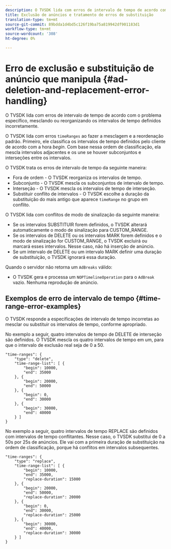 ```yaml
---
description: O TVSDK lida com erros de intervalo de tempo de acordo com o problema específico, mesclando ou reorganizando os intervalos de tempo definidos incorretamente.
title: Exclusão de anúncios e tratamento de erros de substituição
translation-type: tm+mt
source-git-commit: 89bdda1d4bd5c126f19ba75a819942df901183d1
workflow-type: tm+mt
source-wordcount: '308'
ht-degree: 0%

---
```



# Erro de exclusão e substituição de anúncio que manipula {#ad-deletion-and-replacement-error-handling}

O TVSDK lida com erros de intervalo de tempo de acordo com o problema específico, mesclando ou reorganizando os intervalos de tempo definidos incorretamente.

O TVSDK lida com erros `timeRanges` ao fazer a mesclagem e a reordenação padrão. Primeiro, ele classifica os intervalos de tempo definidos pelo cliente de acordo com a hora *begin*. Com base nessa ordem de classificação, ela mescla intervalos adjacentes e os une se houver subconjuntos e interseções entre os intervalos.

O TVSDK trata os erros de intervalo de tempo da seguinte maneira:

* Fora de ordem - O TVSDK reorganiza os intervalos de tempo.
* Subconjunto - O TVSDK mescla os subconjuntos de intervalo de tempo.
* Interseção - O TVSDK mescla os intervalos de tempo de interseção.
* Substituir conflito de intervalos - O TVSDK escolhe a duração da substituição do mais antigo que aparece `timeRange` no grupo em conflito.

O TVSDK lida com conflitos de modo de sinalização da seguinte maneira:

* Se os intervalos SUBSTITUIR forem definidos, o TVSDK alterará automaticamente o modo de sinalização para CUSTOM_RANGE.
* Se os intervalos de DELETE ou os intervalos MARK forem definidos e o modo de sinalização for CUSTOM_RANGE, o TVSDK excluirá ou marcará esses intervalos. Nesse caso, não há inserção de anúncio.
* Se um intervalo de DELETE ou um intervalo MARK definir uma duração de substituição, o TVSDK ignorará essa duração.

Quando o servidor não retorna um `AdBreaks` válido:

* O TVSDK gera e processa um `NOPTimelineOperation` para o `AdBreak` vazio. Nenhuma reprodução de anúncio.

## Exemplos de erro de intervalo de tempo {#time-range-error-examples}

O TVSDK responde a especificações de intervalo de tempo incorretas ao mesclar ou substituir os intervalos de tempo, conforme apropriado.

No exemplo a seguir, quatro intervalos de tempo de DELETE de interseção são definidos. O TVSDK mescla os quatro intervalos de tempo em um, para que o intervalo de exclusão real seja de 0 a 50.

```
"time-ranges": {
    "type": "delete",
    "time-range-list": [ {
        "begin": 10000,
        "end": 35000
    }, {
        "begin": 20000,
        "end": 50000
    }, {
        "begin": 0,
        "end": 30000
    }, {
        "begin": 30000,
        "end": 40000
    } ]
}
```

No exemplo a seguir, quatro intervalos de tempo REPLACE são definidos com intervalos de tempo conflitantes. Nesse caso, o TVSDK substitui de 0 a 50s por 25s de anúncios. Ele vai com a primeira duração de substituição na ordem de classificação, porque há conflitos em intervalos subsequentes.

```
"time-ranges": {
    "type": "replace",
    "time-range-list": [ {
        "begin": 10000,
        "end": 35000,
        "replace-duration": 15000
    }, {
        "begin": 20000,
        "end": 50000,
        "replace-duration": 20000
    }, {
        "begin": 0,
        "end": 30000,
        "replace-duration": 25000
    }, {
        "begin": 30000,
        "end": 40000,
        "replace-duration": 30000
    } ]
}
```
